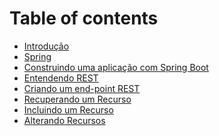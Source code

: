 # Table of contents

* [Introdução](README.md)
* [Spring](01-spring.md)
* [Construindo uma aplicação com Spring Boot](02-hello-spring-boot.md)
* [Entendendo REST](03-rest.md)
* [Criando um end-point REST](04-end-point-rest.md)
* [Recuperando um Recurso](05-recuperando-um-recurso.md)
* [Incluindo um Recurso](06-incluindo-um-recurso.md)
* [Alterando Recursos](07-alterando-recursos.md)

<!--
Persistindo os dados em um banco
Tests
REST Docs
Configuration
Discovery
Admin
tratamento de erros - interceptors
https://www.baeldung.com/spring-boot-custom-error-page
-->
